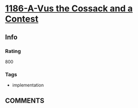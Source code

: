 # [1186-A-Vus the Cossack and a Contest](https://codeforces.com/problemset/problem/1186/A)

## Info

### Rating

800

### Tags

- implementation

## __COMMENTS__

> 
